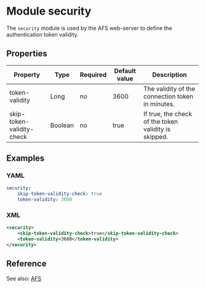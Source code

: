 # Module security

The `security` module is used by the AFS web-server to define the authentication token validity.

## Properties

| Property | Type | Required | Default value | Description |
| -------- | ---- | -------- | ------------- | ----------- |
| token-validity | Long | no | 3600 | The validity of the connection token in minutes. |
| skip-token-validity-check | Boolean | no | true | If true, the check of the token validity is skipped. |
 
## Examples

### YAML
```yaml
security:
    skip-token-validity-check: true
    token-validity: 3600
```

### XML
```xml
<security>
    <skip-token-validity-check>true</skip-token-validity-check>
    <token-validity>3600</token-validity>
</security>
```

## Reference
See also:
[AFS](../../architecture/afs/README.md)
